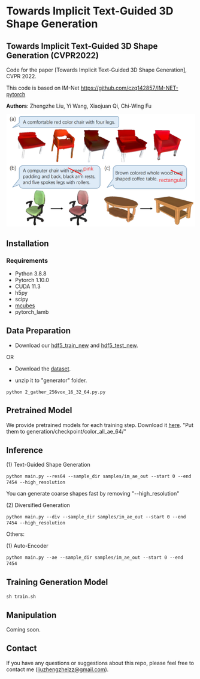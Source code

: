 # Towards Implicit Text-Guided 3D Shape Generation
## Towards Implicit Text-Guided 3D Shape Generation (CVPR2022)

Code for the paper [Towards Implicit Text-Guided 3D Shape Generation], CVPR 2022.

This code is based on IM-Net https://github.com/czq142857/IM-NET-pytorch

**Authors**: Zhengzhe Liu, Yi Wang, Xiaojuan Qi, Chi-Wing Fu

<img src="image.PNG" width="900"/>


## Installation

### Requirements
* Python 3.8.8
* Pytorch 1.10.0
* CUDA 11.3
* h5py
* scipy
* [mcubes](https://github.com/pmneila/PyMCubes)
* pytorch_lamb


## Data Preparation

* Download our [hdf5_train_new]() and [hdf5_test_new]().

OR

* Download the [dataset](http://text2shape.stanford.edu/dataset/shapenet/nrrd_256_filter_div_128_solid.zip).

* unzip it to "generator" folder.

```
python 2_gather_256vox_16_32_64.py.py 
```


## Pretrained Model
We provide pretrained models for each training step. Download it [here](). "Put them to generation/checkpoint/color_all_ae_64/"



## Inference

(1) Text-Guided Shape Generation

```
python main.py --res64 --sample_dir samples/im_ae_out --start 0 --end 7454 --high_resolution
```

You can generate coarse shapes fast by removing "--high_resolution"

(2) Diversified Generation

```
python main.py --div --sample_dir samples/im_ae_out --start 0 --end 7454 --high_resolution
```

Others:

(1) Auto-Encoder

```
python main.py --ae --sample_dir samples/im_ae_out --start 0 --end 7454
```

## Training Generation Model

```
sh train.sh
```

## Manipulation

Coming soon. 

## Contact
If you have any questions or suggestions about this repo, please feel free to contact me (liuzhengzhelzz@gmail.com).

